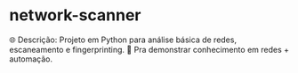 # network-scanner
🌐 Descrição: Projeto em Python para análise básica de redes, escaneamento e fingerprinting. 📌 Pra demonstrar conhecimento em redes + automação.
